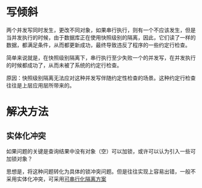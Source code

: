 # 写倾斜

两个并发写同时发生，更改不同对象，如果串行执行，则有一个不应该发生，但是当并发执行的时候，由于数据库正在使用快照级别的隔离，因此，它们读了一样的数据，都满足条件，从而都更新成功，最终导致违反了程序的一些约定行检查。

简单来说就是，在快照级别隔离下，串行执行至少失败一个的并发写，在并发执行的时候都成功了，从而未被了系统的约定行检查。

原因：快照级别隔离无法应对这种并发写伴随约定性检查的场景。这种约定行检查往往是上层应用层所带来的。

# 解决方法

## 实体化冲突

如果问题的关键是查询结果中没有对象（空）可以加锁，或许可以认为引入一些可加锁对象？

思想是，将这种问题转化为具体的锁冲突问题。但是往往实现上容易出错，一般不采用实体化冲突，可采用[可串行化隔离方案](./可串行化.md)
